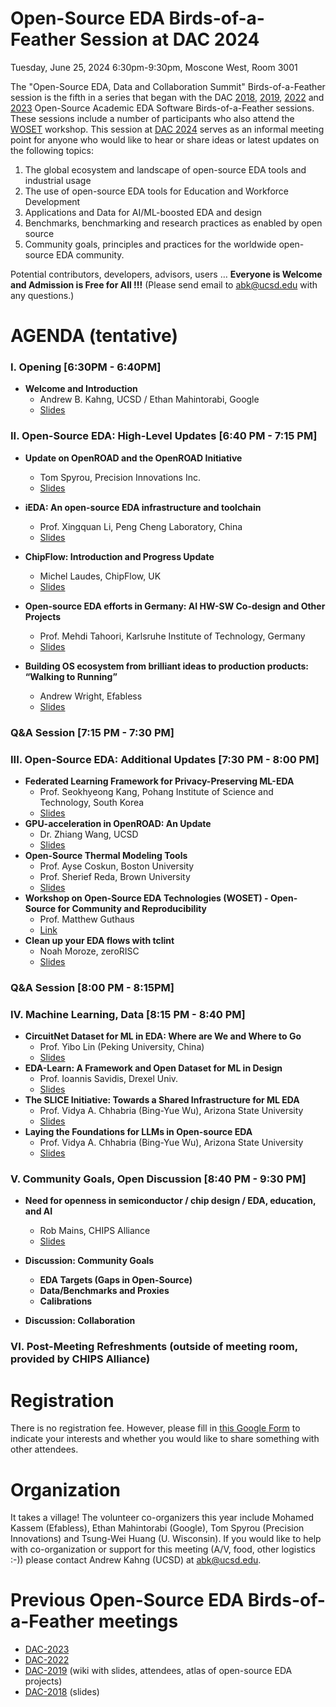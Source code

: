 # Open-Source EDA Birds-of-a-Feather Session at DAC 2024

Tuesday, June 25, 2024 6:30pm-9:30pm, Moscone West, Room 3001

The "Open-Source EDA, Data and Collaboration Summit" Birds-of-a-Feather session is the fifth in a series that began with the DAC [2018](https://drive.google.com/open?id=1m8ZJEvfLcUhiL1KX7rj18gzi-zLhI6P2), [2019](https://github.com/The-OpenROAD-Project/Birds-of-a-Feather-Open-Source-Academic-EDA-Software/wiki/DAC-2019-Birds-of-a-Feather:-Open-Source-Academic-EDA-Software), [2022](./README_2022.md) and [2023](./README_2023.md) Open-Source Academic EDA Software Birds-of-a-Feather sessions. These sessions include a number of participants who also attend the [WOSET](https://woset-workshop.github.io/) workshop. This session at [DAC 2024](https://www.dac.com/) serves as an informal meeting point for anyone who would like to hear or share ideas or latest updates on the following topics:
1. The global ecosystem and landscape of open-source EDA tools and industrial usage
2. The use of open-source EDA tools for Education and Workforce Development
3. Applications and Data for AI/ML-boosted EDA and design
4. Benchmarks, benchmarking and research practices as enabled by open source
5. Community goals, principles and practices for the worldwide open-source EDA community.
  
Potential contributors, developers, advisors, users … **Everyone is Welcome and Admission is Free for All !!!** (Please send email to [abk@ucsd.edu](mailto:abk@ucsd.edu) with any questions.)

# AGENDA (tentative)

### I. Opening [6:30PM - 6:40PM]
 - **Welcome and Introduction**
    - Andrew B. Kahng, UCSD / Ethan Mahintorabi, Google 
    - [Slides](./doc/slides_2024/Open-Source%20EDA%202024%20Birds-of-a-Feather%20Welcome.pdf)

### II. Open-Source EDA: High-Level Updates [6:40 PM - 7:15 PM]

- **Update on OpenROAD and the OpenROAD Initiative**
    - Tom Spyrou, Precision Innovations Inc. 
    - [Slides](./doc/slides_2024/DAC%202024%20Spyrou%20Birds%20of%20a%20Feather.pdf)

- **iEDA: An open-source EDA infrastructure and toolchain**
    - Prof. Xingquan Li, Peng Cheng Laboratory, China 
    - [Slides](./doc/slides_2024/DAC-BoF_iEDA.pdf)

- **ChipFlow: Introduction and Progress Update**
    - Michel Laudes, ChipFlow, UK
    - [Slides](./doc/slides_2024/ChipFlowDAC24v1.pdf)

- **Open-source EDA efforts in Germany: AI HW-SW Co-design and Other Projects**
    - Prof. Mehdi Tahoori, Karlsruhe Institute of Technology, Germany
    - [Slides](./doc/slides_2024/DAC24-open-source-EDA-DE.pdf)

- **Building OS ecosystem from brilliant ideas to production products: “Walking to Running”**
    - Andrew Wright, Efabless
    - [Slides](./doc/slides_2024/AndrewWrightBoaFDAC24v2.pdf)

### Q&A  Session [7:15 PM - 7:30 PM]

### III. Open-Source EDA: Additional Updates [7:30 PM - 8:00 PM]
- **Federated Learning Framework for Privacy-Preserving ML-EDA**
    - Prof. Seokhyeong Kang, Pohang Institute of Science and Technology, South Korea
    - [Slides](./doc/slides_2024/DAC2024_BoF_FedEDA.pdf)
- **GPU-acceleration in OpenROAD: An Update**
    - Dr. Zhiang Wang, UCSD
    - [Slides](./doc/slides_2024/DAC-BOF-Session-Zhiang-v3-speakernotes.pdf)
- **Open-Source Thermal Modeling Tools**
    - Prof. Ayse Coskun, Boston University
    - Prof. Sherief Reda, Brown University
    - [Slides](./doc/slides_2024/DAC24_BoF_Coskun.pdf)
- **Workshop on Open-Source EDA Technologies (WOSET) - Open-Source for Community and Reproducibility**
    - Prof. Matthew Guthaus
    - [Link](https://woset-workshop.github.io/)
- **Clean up your EDA flows with tclint**
    - Noah Moroze, zeroRISC
    - [Slides](./doc/slides_2024/tclint%20-%20DAC%20_24.pdf)

### Q&A Session [8:00 PM - 8:15PM]

### IV. Machine Learning, Data [8:15 PM - 8:40 PM]
- **CircuitNet Dataset for ML in EDA: Where are We and Where to Go**
    - Prof. Yibo Lin (Peking University, China)
    - [Slides](./doc/slides_2024/DAC2024_BOF_CircuitNet.pdf)
- **EDA-Learn: A Framework and Open Dataset for ML in Design**
    - Prof. Ioannis Savidis, Drexel Univ.
    - [Slides](./doc/slides_2024/DAC-Birds-of-feathers%20(Savidis).pdf)
- **The SLICE Initiative: Towards a Shared Infrastructure for ML EDA**
    - Prof. Vidya A. Chhabria (Bing-Yue Wu), Arizona State University
    - [Slides](./doc/slides_2024/SLICE-BoF-v2.pdf)
- **Laying the Foundations for LLMs in Open-source EDA**
    - Prof. Vidya A. Chhabria (Bing-Yue Wu), Arizona State University
    - [Slides](./doc/slides_2024/EDACorpus-BoF.pdf)

### V. Community Goals, Open Discussion [8:40 PM - 9:30 PM]
- **Need for openness in semiconductor / chip design / EDA, education, and AI**
    - Rob Mains, CHIPS Alliance
    - [Slides](./doc/slides_2024/Open%20Ecosystems%20DAC%202024%20BoF2.pdf)

- **Discussion: Community Goals**
    - **EDA Targets (Gaps in Open-Source)**
    - **Data/Benchmarks and Proxies**
    - **Calibrations**
- **Discussion: Collaboration**

### VI. Post-Meeting Refreshments (outside of meeting room, provided by CHIPS Alliance)


# Registration
  
There is no registration fee. However, please fill in [this Google Form](https://forms.gle/s3wwP5kPEH5kriuu8) to indicate your interests and whether you would like to share something with other attendees.


# Organization
It takes a village! The volunteer co-organizers this year include Mohamed Kassem (Efabless), Ethan Mahintorabi (Google), Tom Spyrou (Precision Innovations) and Tsung-Wei Huang (U. Wisconsin). If you would like to help with co-organization or support for this meeting (A/V, food, other logistics :-)) please contact Andrew Kahng (UCSD) at [abk@ucsd.edu](mailto:abk@ucsd.edu).


# Previous Open-Source EDA Birds-of-a-Feather meetings
- [DAC-2023](./README_2023.md)
- [DAC-2022](./README_2022.md)
- [DAC-2019](https://github.com/The-OpenROAD-Project/Birds-of-a-Feather-Open-Source-Academic-EDA-Software/wiki/DAC-2019-Birds-of-a-Feather:-Open-Source-Academic-EDA-Software) (wiki with slides, attendees, atlas of open-source EDA projects)
- [DAC-2018](https://drive.google.com/open?id=1m8ZJEvfLcUhiL1KX7rj18gzi-zLhI6P2) (slides)
